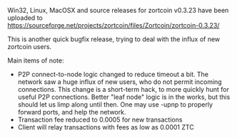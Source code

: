 Win32, Linux, MacOSX and source releases for zortcoin v0.3.23 have been uploaded to
https://sourceforge.net/projects/zortcoin/files/Zortcoin/zortcoin-0.3.23/

This is another quick bugfix release, trying to deal with the influx of new zortcoin users.

Main items of note:

* P2P connect-to-node logic changed to reduce timeout a bit.  The network saw a huge influx of new users, who do not permit incoming connections.  This change is a short-term hack, to more quickly hunt for useful P2P connections.  Better "leaf node" logic is in the works, but this should let us limp along until then.  One may use -upnp to properly forward ports, and help the network.
* Transaction fee reduced to 0.0005 for new transactions
* Client will relay transactions with fees as low as 0.0001 ZTC
